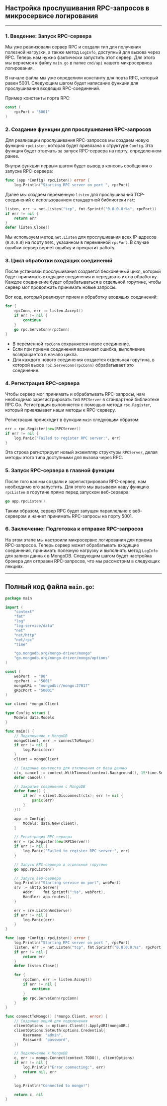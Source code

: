## Настройка прослушивания RPC-запросов в микросервисе логирования

---

### 1. **Введение: Запуск RPC-сервера**

Мы уже реализовали сервер RPC и создали тип для получения полезной нагрузки, а также метод `LogInfo`, доступный для вызова через RPC. Теперь нам нужно фактически запустить этот сервер. Для этого мы вернемся к файлу `main.go` в папке `cmd/api` нашего микросервиса логирования.

В начале файла мы уже определили константу для порта RPC, который равен 5001. Следующим шагом будет написание функции для прослушивания входящих RPC-соединений.

Пример константы порта RPC:

```go
const (
    rpcPort = "5001"
)
```

### 2. **Создание функции для прослушивания RPC-запросов**

Для реализации прослушивания RPC-запросов мы создаем новую функцию `rpcListen`, которая будет привязана к структуре `Config`. Эта функция будет отвечать за запуск RPC-сервера на порту, определенном ранее.

Внутри функции первым шагом будет вывод в консоль сообщения о запуске RPC-сервера:

```go
func (app *Config) rpcListen() error {
    log.Println("Starting RPC server on port ", rpcPort)
```

Далее мы создаем переменную `listen` для прослушивания TCP-соединений с использованием стандартной библиотеки `net`:

```go
listen, err := net.Listen("tcp", fmt.Sprintf("0.0.0.0:%s", rpcPort))
if err != nil {
    return err
}
defer listen.Close()
```

Мы используем метод `net.Listen` для прослушивания всех IP-адресов (`0.0.0.0`) на порту `5001`, указанном в переменной `rpcPort`. В случае ошибки сервер вернет ошибку и прекратит работу.

### 3. **Цикл обработки входящих соединений**

После установки прослушивания создается бесконечный цикл, который будет принимать входящие соединения и передавать их на обработку. Каждое соединение будет обрабатываться в отдельной горутине, чтобы сервер мог продолжать принимать новые запросы.

Вот код, который реализует прием и обработку входящих соединений:

```go
for {
    rpcConn, err := listen.Accept()
    if err != nil {
        continue
    }
    go rpc.ServeConn(rpcConn)
}
```

- В переменной `rpcConn` сохраняется новое соединение.
- Если при приеме соединения возникает ошибка, выполнение возвращается в начало цикла.
- Для каждого нового соединения создается отдельная горутина, в которой вызов `rpc.ServeConn(rpcConn)` обрабатывает это соединение.

### 4. **Регистрация RPC-сервера**

Чтобы сервер мог принимать и обрабатывать RPC-запросы, нам необходимо зарегистрировать тип `RPCServer` в стандартной библиотеке RPC Go. Регистрация выполняется с помощью метода `rpc.Register`, который привязывает наши методы к RPC-серверу.

Регистрация происходит в функции `main` следующим образом:

```go
err = rpc.Register(new(RPCServer))
if err != nil {
    log.Panic("Failed to register RPC server:", err)
}
```

Эта строка регистрирует новый экземпляр структуры `RPCServer`, делая методы этого типа доступными для вызова через RPC.

### 5. **Запуск RPC-сервера в главной функции**

После того как мы создали и зарегистрировали RPC-сервер, нам необходимо его запустить. Для этого мы вызываем нашу функцию `rpcListen` в горутине прямо перед запуском веб-сервера:

```go
go app.rpcListen()
```

Таким образом, сервер RPC будет запущен параллельно с веб-сервером и начнет принимать RPC-запросы на порту 5001.

### 6. **Заключение: Подготовка к отправке RPC-запросов**

На этом этапе мы настроили микросервис логирования для приема RPC-запросов. Теперь сервер может обрабатывать входящие соединения, принимать полезную нагрузку и выполнять метод `LogInfo` для записи данных в MongoDB. Следующим шагом будет настройка брокера для отправки RPC-запросов, что мы рассмотрим в следующих лекциях.

---

## Полный код файла `main.go`:

```go
package main

import (
	"context"
	"fmt"
	"log"
	"log-service/data"
	"net"
	"net/http"
	"net/rpc"
	"time"

	"go.mongodb.org/mongo-driver/mongo"
	"go.mongodb.org/mongo-driver/mongo/options"
)

const (
	webPort  = "80"
	rpcPort  = "5001"
	mongoURL = "mongodb://mongo:27017"
	gRpcPort = "50001"
)

var client *mongo.Client

type Config struct {
	Models data.Models
}

func main() {
	// Подключение к MongoDB
	mongoClient, err := connectToMongo()
	if err != nil {
		log.Panic(err)
	}
	client = mongoClient

	// Создание контекста для отключения от базы данных
	ctx, cancel := context.WithTimeout(context.Background(), 15*time.Second)
	defer cancel()

	// Закрытие соединения с MongoDB
	defer func() {
		if err = client.Disconnect(ctx); err != nil {
			panic(err)
		}
	}()

	app := Config{
		Models: data.New(client),
	}

	// Регистрация RPC-сервера
	err = rpc.Register(new(RPCServer))
	if err != nil {
		log.Panic("Failed to register RPC server:", err)
	}

	// Запуск RPC-сервера в отдельной горутине
	go app.rpcListen()

	// Запуск веб-сервера
	log.Println("Starting service on port", webPort)
	srv := &http.Server{
		Addr:    fmt.Sprintf(":%s", webPort),
		Handler: app.routes(),
	}

	err = srv.ListenAndServe()
	if err != nil {
		log.Panic(err)
	}
}

func (app *Config) rpcListen() error {
	log.Println("Starting RPC server on port ", rpcPort)
	listen, err := net.Listen("tcp", fmt.Sprintf("0.0.0.0:%s", rpcPort))
	if err != nil {
		return err
	}
	defer listen.Close()

	for {
		rpcConn, err := listen.Accept()
		if err != nil {
			continue
		}
		go rpc.ServeConn(rpcConn)
	}
}

func connectToMongo() (*mongo.Client, error) {
	// Создание опций для подключения
	clientOptions := options.Client().ApplyURI(mongoURL)
	clientOptions.SetAuth(options.Credential{
		Username: "admin",
		Password: "password",
	})

	// Подключение к MongoDB
	c, err := mongo.Connect(context.TODO(), clientOptions)
	if err != nil {
		log.Println("Error connecting:", err)
		return nil, err
	}

	log.Println("Connected to mongo!")

	return c, nil
}
```
